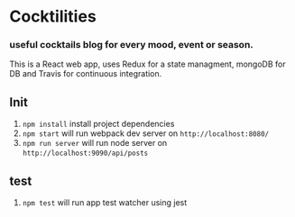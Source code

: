 # Cocktilities
### useful cocktails blog for every mood, event or season.

This is a React web app, uses Redux for a state managment, mongoDB for DB and Travis for continuous integration.

## Init
1. `npm install` install project dependencies
2. `npm start` will run webpack dev server on `http://localhost:8080/`
3. `npm run server` will run node server on `http://localhost:9090/api/posts`

## test

1. `npm test` will run app test watcher using jest